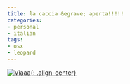 ```yaml
---
title: la caccia &egrave; aperta!!!!!
categories:
- personal
- italian
tags:
- osx
- leopard
---
```


[![Viaaa]({{site.url}}/images/zerooooo.jpg){: .align-center}]({{site.url}}/images/zerooooo.jpg "Viaaa" )


